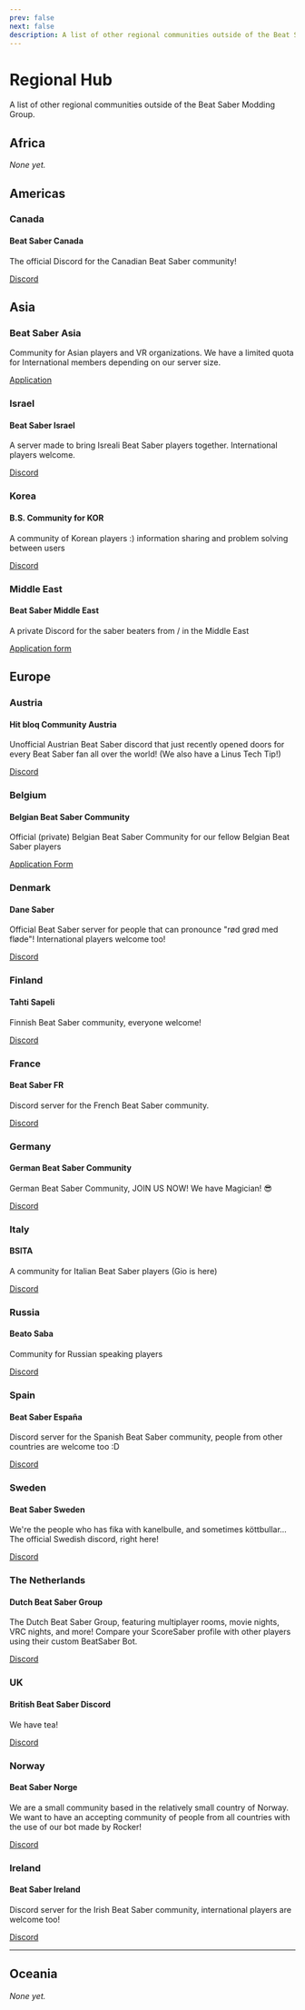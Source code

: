 ```yaml
---
prev: false
next: false
description: A list of other regional communities outside of the Beat Saber Modding Group
---
```


# Regional Hub

A list of other regional communities outside of the Beat Saber Modding Group.

## Africa

_None yet._

## Americas

### Canada

#### Beat Saber Canada

The official Discord for the Canadian Beat Saber community!

[Discord](https://discord.gg/vvq7wX3)

## Asia

### Beat Saber Asia

Community for Asian players and VR organizations.
We have a limited quota for International members depending on our server size.

[Application](https://forms.gle/Ga3jWoCkugPBD6BZ6)

### Israel

#### Beat Saber Israel

A server made to bring Isreali Beat Saber players together. International players welcome.

[Discord](https://discord.gg/HHH7sK8)

### Korea

#### B.S. Community for KOR

A community of Korean players :) information sharing and problem solving between users

[Discord](https://discord.gg/SEFBZrG)

### Middle East

#### Beat Saber Middle East

A private Discord for the saber beaters from / in the Middle East

[Application form](http://bit.ly/BSME_Application)

## Europe

### Austria

#### Hit bloq Community Austria

Unofficial Austrian Beat Saber discord that just recently opened doors for every Beat Saber fan all over the world!
(We also have a Linus Tech Tip!)

[Discord](https://discord.gg/TvRkNY2)

### Belgium

#### Belgian Beat Saber Community

Official (private) Belgian Beat Saber Community for our fellow Belgian Beat Saber players

[Application Form](https://forms.gle/26VXi4HmnZnDoPZN7)

### Denmark

#### Dane Saber

Official Beat Saber server for people that can pronounce "rød grød med fløde"!
International players welcome too!

[Discord](https://discord.gg/QNzRMukPSP)

### Finland

#### Tahti Sapeli

Finnish Beat Saber community, everyone welcome!

[Discord](https://discord.gg/qCtX7yBv7J)

### France

#### Beat Saber FR

Discord server for the French Beat Saber community.

[Discord](https://discord.gg/8cAAa7J)

### Germany

#### German Beat Saber Community

German Beat Saber Community, JOIN US NOW! We have Magician! 😎

[Discord](https://discord.gg/NkYn6tkvMh)

### Italy

#### BSITA

A community for Italian Beat Saber players (Gio is here)

[Discord](https://discord.gg/m6NPkrhVFy)

### Russia

#### Beato Saba

Community for Russian speaking players

[Discord](https://discord.gg/5JXRY8z)

### Spain

#### Beat Saber España

Discord server for the Spanish Beat Saber community, people from other countries are welcome too :D

[Discord](https://discord.com/invite/x6mChxk)

### Sweden

#### Beat Saber Sweden

We're the people who has fika with kanelbulle, and sometimes köttbullar...  
The official Swedish discord, right here!

[Discord](https://discord.gg/9HavEGBzZz)

### The Netherlands

#### Dutch Beat Saber Group

The Dutch Beat Saber Group, featuring multiplayer rooms, movie nights, VRC nights, and more!
Compare your ScoreSaber profile with other players using their custom BeatSaber Bot.

[Discord](https://discord.gg/sDa7xrE)

### UK

#### British Beat Saber Discord

We have tea!

[Discord](https://discord.gg/FC2pzeN)

### Norway

#### Beat Saber Norge

We are a small community based in the relatively small country of Norway.
We want to have an accepting community of people from all countries with the use of our bot made by Rocker!

[Discord](https://discord.gg/nZuY3yM)

### Ireland

#### Beat Saber Ireland

Discord server for the Irish Beat Saber community, international players are welcome too!

[Discord](https://discord.gg/uKQzjRQ)

---

## Oceania

_None yet._
